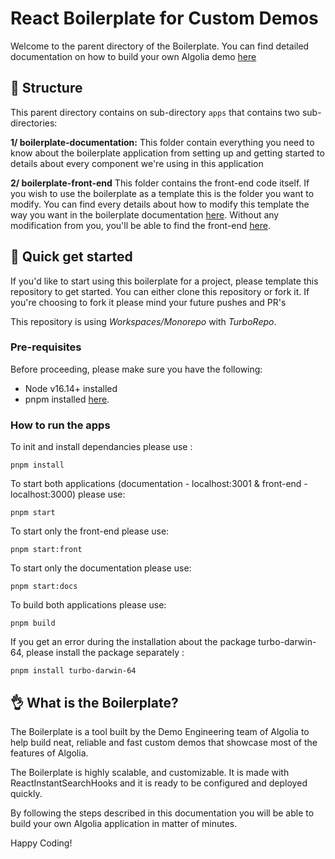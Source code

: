 # React Boilerplate for Custom Demos

Welcome to the parent directory of the Boilerplate. You can find detailed documentation on how to build your own Algolia demo [here](https://boilerplate-docs.netlify.app/)

## 🧱 Structure

This parent directory contains on sub-directory `apps` that contains two sub-directories:

**1/ boilerplate-documentation:**
This folder contain everything you need to know about the boilerplate application from setting up and getting started to details about every component we're using in this application

**2/ boilerplate-front-end**
This folder contains the front-end code itself. If you wish to use the boilerplate as a template this is the folder you want to modify. You can find every details about how to modify this template the way you want in the boilerplate documentation [here](https://boilerplate-docs.netlify.app/).
Without any modification from you, you'll be able to find the front-end [here](https://algolia-react-boilerplate.netlify.app/).

## 🚀 Quick get started

If you'd like to start using this boilerplate for a project, please template this repository to get started. You can either clone this repository or fork it. If you're choosing to fork it please mind your future pushes and PR's

This repository is using _Workspaces/Monorepo_ with _TurboRepo_.

### Pre-requisites

Before proceeding, please make sure you have the following:

- Node v16.14+ installed
- pnpm installed [here](https://pnpm.io/).

### How to run the apps

To init and install dependancies please use :

    pnpm install

To start both applications (documentation - localhost:3001 & front-end - localhost:3000) please use:

    pnpm start

To start only the front-end please use:

    pnpm start:front

To start only the documentation please use:

    pnpm start:docs

To build both applications please use:

    pnpm build

If you get an error during the installation about the package turbo-darwin-64, please install the package separately :

    pnpm install turbo-darwin-64

## 👌 What is the Boilerplate?

The Boilerplate is a tool built by the Demo Engineering team of Algolia to help build neat, reliable and fast custom demos that showcase most of the features of Algolia.

The Boilerplate is highly scalable, and customizable. It is made with ReactInstantSearchHooks and it is ready to be configured and deployed quickly.

By following the steps described in this documentation you will be able to build your own Algolia application in matter of minutes.

Happy Coding!
